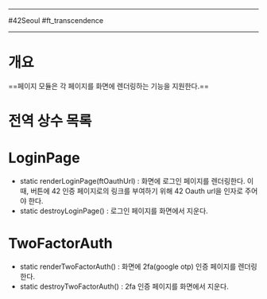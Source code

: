 
---

#42Seoul #ft_transcendence

---

# 개요

==페이지 모듈은 각 페이지를 화면에 렌더링하는 기능을 지원한다.==

# 전역 상수 목록

# LoginPage

- static renderLoginPage(ftOauthUrl) : 화면에 로그인 페이지를 렌더링한다. 이 때, 버튼에 42 인증 페이지로의 링크를 부여하기 위해 42 Oauth url을 인자로 주어야 한다.
- static destroyLoginPage() : 로그인 페이지를 화면에서 지운다.

# TwoFactorAuth

- static renderTwoFactorAuth() : 화면에 2fa(google otp) 인증 페이지를 렌더링한다.
- static destroyTwoFactorAuth() : 2fa 인증 페이지를 화면에서 지운다.